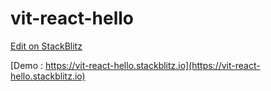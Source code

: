 # vit-react-hello

[Edit on StackBlitz](https://stackblitz.com/edit/vit-react-hello)

[Demo : https://vit-react-hello.stackblitz.io](https://vit-react-hello.stackblitz.io)
